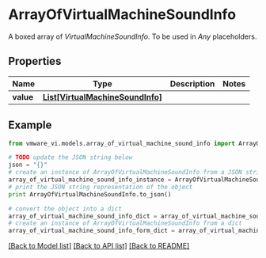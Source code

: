 # ArrayOfVirtualMachineSoundInfo

A boxed array of *VirtualMachineSoundInfo*. To be used in *Any* placeholders. 

## Properties
Name | Type | Description | Notes
------------ | ------------- | ------------- | -------------
**value** | [**List[VirtualMachineSoundInfo]**](VirtualMachineSoundInfo.md) |  | 

## Example

```python
from vmware_vi.models.array_of_virtual_machine_sound_info import ArrayOfVirtualMachineSoundInfo

# TODO update the JSON string below
json = "{}"
# create an instance of ArrayOfVirtualMachineSoundInfo from a JSON string
array_of_virtual_machine_sound_info_instance = ArrayOfVirtualMachineSoundInfo.from_json(json)
# print the JSON string representation of the object
print ArrayOfVirtualMachineSoundInfo.to_json()

# convert the object into a dict
array_of_virtual_machine_sound_info_dict = array_of_virtual_machine_sound_info_instance.to_dict()
# create an instance of ArrayOfVirtualMachineSoundInfo from a dict
array_of_virtual_machine_sound_info_form_dict = array_of_virtual_machine_sound_info.from_dict(array_of_virtual_machine_sound_info_dict)
```
[[Back to Model list]](../README.md#documentation-for-models) [[Back to API list]](../README.md#documentation-for-api-endpoints) [[Back to README]](../README.md)


